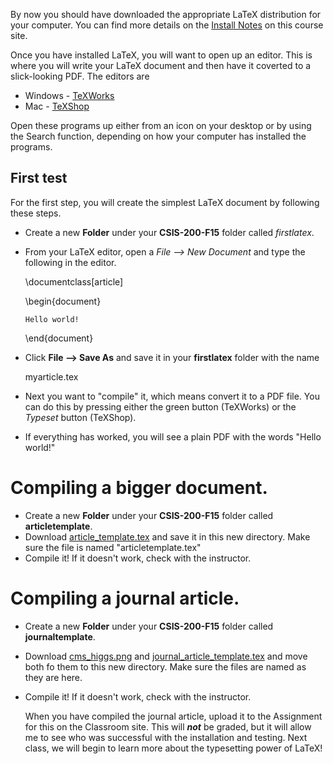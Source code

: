 By now you should have downloaded the appropriate LaTeX distribution for your computer. You can find more 
details on the [Install Notes](https://github.com/mattbellis/Siena-College-CSIS-200/blob/master/HOWTO_INSTALL.md)
on this course site. 

Once you have installed LaTeX, you will want to open up an editor. This is where you will write your LaTeX document and then have it coverted to a slick-looking PDF. The editors are
* Windows - [TeXWorks](https://www.tug.org/texworks/)
* Mac - [TeXShop](http://pages.uoregon.edu/koch/texshop/texshop.html)

Open these programs up either from an icon on your desktop or by using the Search function, depending on how your computer has installed the programs. 

## First test 

For the first step, you will create the simplest LaTeX document by following these steps.

* Create a new **Folder** under your **CSIS-200-F15** folder called *firstlatex*. 
* From your LaTeX editor, open a *File --> New Document* and type the following in the editor.
    
     \documentclass[article]
         
     \begin{document}
         
      Hello world!
     
     \end{document}

* Click **File --> Save As** and save it in your **firstlatex** folder with the name 

     myarticle.tex

* Next you want to "compile" it, which means convert it to a PDF file. You can do this by pressing either the green button (TeXWorks) or the *Typeset* button (TeXShop). 
* If everything has worked, you will see a plain PDF with the words "Hello world!"

# Compiling a bigger document. 

* Create a new **Folder** under your **CSIS-200-F15** folder called **articletemplate**.
* Download [article_template.tex](https://github.com/mattbellis/Siena-College-CSIS-200/blob/master/lectures/article_template.tex) and save it in this new directory. Make sure the file is named "articletemplate.tex"
* Compile it! If it doesn't work, check with the instructor.

# Compiling a journal article. 

* Create a new **Folder** under your **CSIS-200-F15** folder called **journaltemplate**.
* Download [cms_higgs.png](https://github.com/mattbellis/Siena-College-CSIS-200/blob/master/lectures/cms_higgs.png) and [journal_article_template.tex](https://github.com/mattbellis/Siena-College-CSIS-200/blob/master/lectures/journal_article_template.tex) and move both fo them to this new directory. Make sure the files are named as they are here. 
* Compile it! If it doesn't work, check with the instructor. 

   When you have compiled the journal article, upload it to the Assignment for this on the Classroom site. This will ***not*** be graded, but it will allow me to see who was successful with the installation and testing. Next class, we will begin to learn more about the typesetting power of LaTeX!




